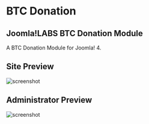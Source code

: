 BTC Donation
====================

Joomla!LABS BTC Donation Module
---------------------

A BTC Donation Module for Joomla! 4.


Site Preview
---------------------
![screenshot](https://user-images.githubusercontent.com/906604/89705821-a06ff100-d960-11ea-8c05-53c6046171b2.png "Joomla!LABS BTC Donation Module Site Screenshot")

Administrator Preview
---------------------
![screenshot](https://user-images.githubusercontent.com/906604/89705830-b2519400-d960-11ea-875a-f6f56814730c.png "Joomla!LABS BTC Donation Module Administrator Screenshot")
